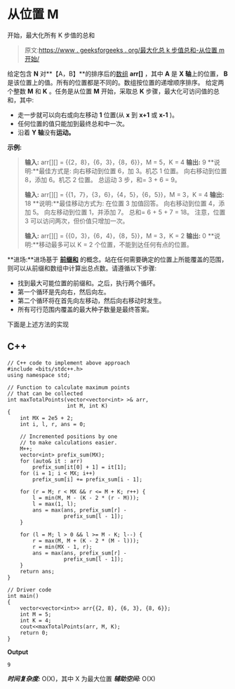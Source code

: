 # 从位置 M

开始，最大化所有 K 步值的总和

> 原文:[https://www . geeksforgeeks . org/最大化总 k 步值总和-从位置 m 开始/](https://www.geeksforgeeks.org/maximize-sum-of-values-in-total-k-steps-starting-at-position-m/)

给定包含 **N** 对**【A，B】**的排序后的[数组](https://www.geeksforgeeks.org/array-data-structure/) **arr[]** ，其中 **A** 是 **X 轴**上的位置， **B** 是该位置上的值。所有的位置都是不同的。数组按位置的递增顺序排序。
给定两个整数 **M** 和 **K** 。任务是从位置 **M** 开始，采取总 **K** 步骤，最大化可访问值的总和，其中:

*   走一步就可以向右或向左移动 **1** 位置(从 **x** 到 **x+1** 或 **x-1** )。
*   任何位置的值只能加到最终总和中一次。
*   沿着 **Y 轴**没有**运动。**

**示例:**

> **输入:** arr[][] = {{2，8}，{6，3}，{8，6}}，M = 5，K = 4
> **输出:** 9
> **说明:**最佳方式是:
> 向右移动到位置 6，加 3。机芯 1 位置。
> 向右移动到位置 8，添加 6。机芯 2 位置。
> 总运动 3 步，和= 3 + 6 = 9。
> 
> **输入:** arr[][] = {{1，7}，{3，6}，{4，5}，{6，5}}，M = 3，K = 4
> **输出:** 18
> **说明:**最佳移动方式为:
> 在位置 3 加值回答。
> 向右移动到位置 4，添加 5。
> 向左移动到位置 1，并添加 7。
> 总和= 6 + 5 + 7 = 18。
> 注意，位置 3 可以访问两次，但价值只增加一次。
> 
> **输入:** arr[][] = {{0，3}，{6，4}，{8，5}}，M = 3，K = 2
> **输出:** 0
> **说明:**移动最多可以 K = 2 个位置，不能到达任何有点的位置。

**进场:**进场基于 [**前缀和**](https://www.geeksforgeeks.org/prefix-sum-array-implementation-applications-competitive-programming/) 的概念。站在任何需要确定的位置上所能覆盖的范围，则可以从前缀和数组中计算出总点数。请遵循以下步骤:

*   找到最大可能位置的前缀和。之后，执行两个循环。
*   第一个循环是先向右，然后向左。
*   第二个循环将在首先向左移动，然后向右移动时发生。
*   所有可行范围内覆盖的最大种子数量是最终答案。

下面是上述方法的实现

## C++

```
// C++ code to implement above approach
#include <bits/stdc++.h>
using namespace std;

// Function to calculate maximum points 
// that can be collected
int maxTotalPoints(vector<vector<int> >& arr,
                   int M, int K)
{
    int MX = 2e5 + 2;
    int i, l, r, ans = 0;

    // Incremented positions by one
    // to make calculations easier.
    M++;
    vector<int> prefix_sum(MX);
    for (auto& it : arr)
        prefix_sum[it[0] + 1] = it[1];
    for (i = 1; i < MX; i++)
        prefix_sum[i] += prefix_sum[i - 1];

    for (r = M; r < MX && r <= M + K; r++) {
        l = min(M, M - (K - 2 * (r - M)));
        l = max(1, l);
        ans = max(ans, prefix_sum[r] - 
                  prefix_sum[l - 1]);
    }

    for (l = M; l > 0 && l >= M - K; l--) {
        r = max(M, M + (K - 2 * (M - l)));
        r = min(MX - 1, r);
        ans = max(ans, prefix_sum[r] - 
                  prefix_sum[l - 1]);
    }
    return ans;
}

// Driver code
int main()
{
    vector<vector<int>> arr{{2, 8}, {6, 3}, {8, 6}};
    int M = 5;
    int K = 4;
    cout<<maxTotalPoints(arr, M, K);
    return 0;
}
```

**Output**

```
9
```

***时间复杂度:*** O(X)，其中 X 为最大位置
***辅助空间:*** O(X)